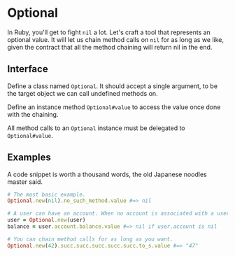 # Optional

In Ruby, you'll get to fight `nil` a lot. Let's craft a tool that represents an optional value. It will let us chain method calls on `nil` for as long as we like, given the contract that all the method chaining will return nil in the end.

## Interface

Define a class named `Optional`. It should accept a single argument, to be the target object we can call undefined methods on.

Define an instance method `Optional#value` to access the value once done with the chaining.

All method calls to an `Optional` instance must be delegated to `Optional#value`.

## Examples

A code snippet is worth a thousand words, the old Japanese noodles master said.

```ruby
# The most basic example.
Optional.new(nil).no_such_method.value #=> nil

# A user can have an account. When no account is associated with a user, its `nil`
user = Optional.new(user)
balance = user.account.balance.value #=> nil if user.account is nil

# You can chain method calls for as long as you want.
Optional.new(42).succ.succ.succ.succ.succ.to_s.value #=> "47"
```
